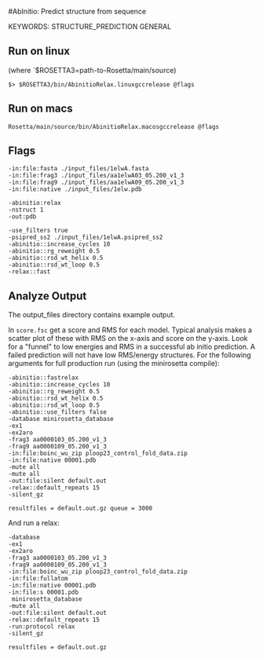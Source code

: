 #AbInitio: Predict structure from sequence 

KEYWORDS: STRUCTURE_PREDICTION GENERAL

Run on linux 
------------
(where `$ROSETTA3=path-to-Rosetta/main/source)

    $> $ROSETTA3/bin/AbinitioRelax.linuxgccrelease @flags

Run on macs
-----------
    Rosetta/main/source/bin/AbinitioRelax.macosgccrelease @flags

Flags
-----
    -in:file:fasta ./input_files/1elwA.fasta
    -in:file:frag3 ./input_files/aa1elwA03_05.200_v1_3
    -in:file:frag9 ./input_files/aa1elwA09_05.200_v1_3
    -in:file:native ./input_files/1elw.pdb

    -abinitio:relax
    -nstruct 1
    -out:pdb

    -use_filters true
    -psipred_ss2 ./input_files/1elwA.psipred_ss2
    -abinitio::increase_cycles 10
    -abinitio::rg_reweight 0.5
    -abinitio::rsd_wt_helix 0.5
    -abinitio::rsd_wt_loop 0.5
    -relax::fast

Analyze Output
--------------
The output_files directory contains example output.

In `score.fsc` get a score and RMS for each model.
Typical analysis makes a scatter plot of these with RMS on the x-axis and score on the y-axis.
Look for a "funnel" to low energies and RMS in a successful ab initio prediction.
A failed prediction will not have low RMS/energy structures.
For the following arguments for full production run (using the minirosetta compile):

    -abinitio::fastrelax
    -abinitio::increase_cycles 10
    -abinitio::rg_reweight 0.5
    -abinitio::rsd_wt_helix 0.5
    -abinitio::rsd_wt_loop 0.5
    -abinitio::use_filters false
    -database minirosetta_database
    -ex1
    -ex2aro
    -frag3 aa0000103_05.200_v1_3
    -frag9 aa0000109_05.200_v1_3
    -in:file:boinc_wu_zip ploop23_control_fold_data.zip
    -in:file:native 00001.pdb
    -mute all
    -mute all
    -out:file:silent default.out
    -relax::default_repeats 15
    -silent_gz

    resultfiles = default.out.gz queue = 3000

And run a relax:

    -database
    -ex1
    -ex2aro
    -frag3 aa0000103_05.200_v1_3
    -frag9 aa0000109_05.200_v1_3
    -in:file:boinc_wu_zip ploop23_control_fold_data.zip 
    -in:file:fullatom
    -in:file:native 00001.pdb
    -in:file:s 00001.pdb
     minirosetta_database
    -mute all
    -out:file:silent default.out
    -relax::default_repeats 15
    -run:protocol relax
    -silent_gz

    resultfiles = default.out.gz
